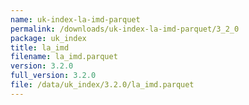 ```yaml
---
name: uk-index-la-imd-parquet
permalink: /downloads/uk-index-la-imd-parquet/3_2_0
package: uk_index
title: la_imd
filename: la_imd.parquet
version: 3.2.0
full_version: 3.2.0
file: /data/uk_index/3.2.0/la_imd.parquet
---
```

